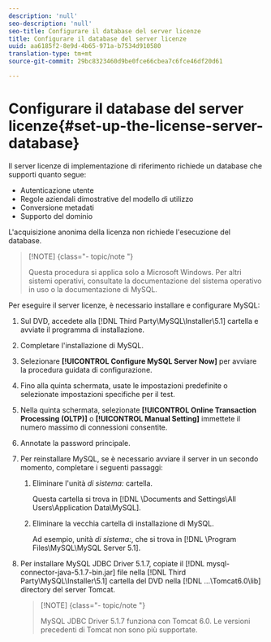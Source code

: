 ```yaml
---
description: 'null'
seo-description: 'null'
seo-title: Configurare il database del server licenze
title: Configurare il database del server licenze
uuid: aa6185f2-8e9d-4b65-971a-b7534d910580
translation-type: tm+mt
source-git-commit: 29bc8323460d9be0fce66cbea7c6fce46df20d61

---
```



# Configurare il database del server licenze{#set-up-the-license-server-database}

Il server licenze di implementazione di riferimento richiede un database che supporti quanto segue:

* Autenticazione utente
* Regole aziendali dimostrative del modello di utilizzo
* Conversione metadati
* Supporto del dominio

L&#39;acquisizione anonima della licenza non richiede l&#39;esecuzione del database.

>[!NOTE] {class=&quot;- topic/note &quot;}
>
>Questa procedura si applica solo a Microsoft Windows. Per altri sistemi operativi, consultate la documentazione del sistema operativo in uso o la documentazione di MySQL.

Per eseguire il server licenze, è necessario installare e configurare MySQL:

1. Sul DVD, accedete alla [!DNL Third Party\MySQL\Installer\5.1] cartella e avviate il programma di installazione.
1. Completare l&#39;installazione di MySQL.
1. Selezionare **[!UICONTROL Configure MySQL Server Now]** per avviare la procedura guidata di configurazione.
1. Fino alla quinta schermata, usate le impostazioni predefinite o selezionate impostazioni specifiche per il test.
1. Nella quinta schermata, selezionate **[!UICONTROL Online Transaction Processing (OLTP)]** o **[!UICONTROL Manual Setting]** immettete il numero massimo di connessioni consentite.
1. Annotate la password principale.
1. Per reinstallare MySQL, se è necessario avviare il server in un secondo momento, completare i seguenti passaggi:
   1. Eliminare l&#39;unità *di sistema:* cartella.

      Questa cartella si trova in [!DNL \Documents and Settings\All Users\Application Data\MySQL].
   1. Eliminare la vecchia cartella di installazione di MySQL.

      Ad esempio, unità *di sistema:*, che si trova in [!DNL \Program Files\MySQL\MySQL Server 5.1].
1. Per installare MySQL JDBC Driver 5.1.7, copiate il [!DNL mysql-connector-java-5.1.7-bin.jar] file nella [!DNL Third Party\MySQL\Installer\5.1] cartella del DVD nella [!DNL ...\Tomcat6.0\lib] directory del server Tomcat.

   >[!NOTE] {class=&quot;- topic/note &quot;}
   >
   >MySQL JDBC Driver 5.1.7 funziona con Tomcat 6.0. Le versioni precedenti di Tomcat non sono più supportate.

